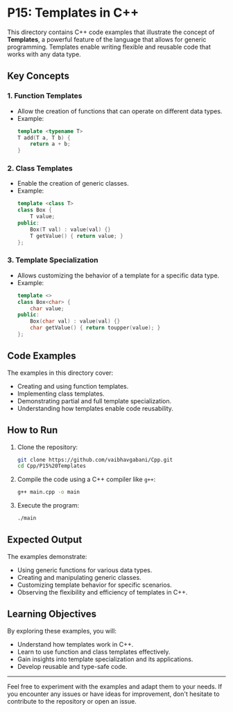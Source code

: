 # P15: Templates in C++

This directory contains C++ code examples that illustrate the concept of **Templates**, a powerful feature of the language that allows for generic programming. Templates enable writing flexible and reusable code that works with any data type.

## Key Concepts

### 1. Function Templates
- Allow the creation of functions that can operate on different data types.
- Example:
  ```cpp
  template <typename T>
  T add(T a, T b) {
      return a + b;
  }
  ```

### 2. Class Templates
- Enable the creation of generic classes.
- Example:
  ```cpp
  template <class T>
  class Box {
      T value;
  public:
      Box(T val) : value(val) {}
      T getValue() { return value; }
  };
  ```

### 3. Template Specialization
- Allows customizing the behavior of a template for a specific data type.
- Example:
  ```cpp
  template <>
  class Box<char> {
      char value;
  public:
      Box(char val) : value(val) {}
      char getValue() { return toupper(value); }
  };
  ```

## Code Examples

The examples in this directory cover:

- Creating and using function templates.
- Implementing class templates.
- Demonstrating partial and full template specialization.
- Understanding how templates enable code reusability.

## How to Run

1. Clone the repository:
   ```bash
   git clone https://github.com/vaibhavgabani/Cpp.git
   cd Cpp/P15%20Templates
   ```

2. Compile the code using a C++ compiler like `g++`:
   ```bash
   g++ main.cpp -o main
   ```

3. Execute the program:
   ```bash
   ./main
   ```

## Expected Output

The examples demonstrate:
- Using generic functions for various data types.
- Creating and manipulating generic classes.
- Customizing template behavior for specific scenarios.
- Observing the flexibility and efficiency of templates in C++.

## Learning Objectives

By exploring these examples, you will:
- Understand how templates work in C++.
- Learn to use function and class templates effectively.
- Gain insights into template specialization and its applications.
- Develop reusable and type-safe code.

---
Feel free to experiment with the examples and adapt them to your needs. If you encounter any issues or have ideas for improvement, don't hesitate to contribute to the repository or open an issue.

